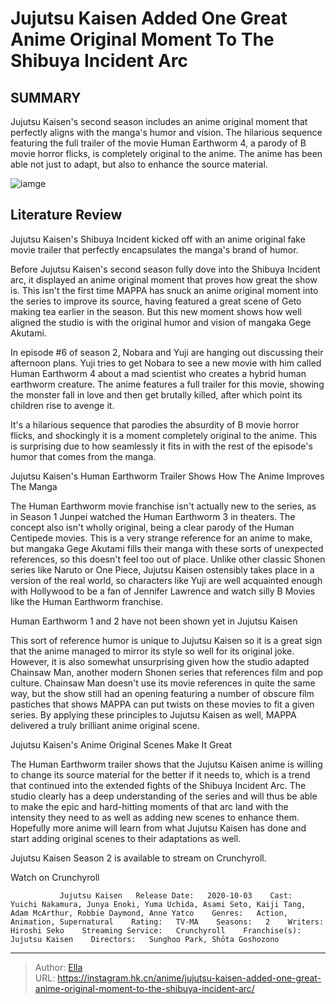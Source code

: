 # Jujutsu Kaisen Added One Great Anime Original Moment To The Shibuya Incident Arc


## SUMMARY 



  Jujutsu Kaisen&#39;s second season includes an anime original moment that perfectly aligns with the manga&#39;s humor and vision.   The hilarious sequence featuring the full trailer of the movie Human Earthworm 4, a parody of B movie horror flicks, is completely original to the anime.   The anime has been able not just to adapt, but also to enhance the source material.  

![iamge](https://static1.srcdn.com/wordpress/wp-content/uploads/2023/09/yuji-and-the-human-earthworm-in-jujutsu-kaisen.jpg)

## Literature Review

Jujutsu Kaisen&#39;s Shibuya Incident kicked off with an anime original fake movie trailer that perfectly encapsulates the manga&#39;s brand of humor.




Before Jujutsu Kaisen&#39;s second season fully dove into the Shibuya Incident arc, it displayed an anime original moment that proves how great the show is. This isn&#39;t the first time MAPPA has snuck an anime original moment into the series to improve its source, having featured a great scene of Geto making tea earlier in the season. But this new moment shows how well aligned the studio is with the original humor and vision of mangaka Gege Akutami.




In episode #6 of season 2, Nobara and Yuji are hanging out discussing their afternoon plans. Yuji tries to get Nobara to see a new movie with him called Human Earthworm 4 about a mad scientist who creates a hybrid human earthworm creature. The anime features a full trailer for this movie, showing the monster fall in love and then get brutally killed, after which point its children rise to avenge it. 

          

It&#39;s a hilarious sequence that parodies the absurdity of B movie horror flicks, and shockingly it is a moment completely original to the anime. This is surprising due to how seamlessly it fits in with the rest of the episode&#39;s humor that comes from the manga.


 Jujutsu Kaisen&#39;s Human Earthworm Trailer Shows How The Anime Improves The Manga 
          




The Human Earthworm movie franchise isn&#39;t actually new to the series, as in Season 1 Junpei watched the Human Earthworm 3 in theaters. The concept also isn&#39;t wholly original, being a clear parody of the Human Centipede movies. This is a very strange reference for an anime to make, but mangaka Gege Akutami fills their manga with these sorts of unexpected references, so this doesn&#39;t feel too out of place. Unlike other classic Shonen series like Naruto or One Piece, Jujutsu Kaisen ostensibly takes place in a version of the real world, so characters like Yuji are well acquainted enough with Hollywood to be a fan of Jennifer Lawrence and watch silly B Movies like the Human Earthworm franchise.



Human Earthworm 1 and 2 have not been shown yet in Jujutsu Kaisen




This sort of reference humor is unique to Jujutsu Kaisen so it is a great sign that the anime managed to mirror its style so well for its original joke. However, it is also somewhat unsurprising given how the studio adapted Chainsaw Man, another modern Shonen series that references film and pop culture. Chainsaw Man doesn&#39;t use its movie references in quite the same way, but the show still had an opening featuring a number of obscure film pastiches that shows MAPPA can put twists on these movies to fit a given series. By applying these principles to Jujutsu Kaisen as well, MAPPA delivered a truly brilliant anime original scene.






 Jujutsu Kaisen&#39;s Anime Original Scenes Make It Great 
          

The Human Earthworm trailer shows that the Jujutsu Kaisen anime is willing to change its source material for the better if it needs to, which is a trend that continued into the extended fights of the Shibuya Incident Arc. The studio clearly has a deep understanding of the series and will thus be able to make the epic and hard-hitting moments of that arc land with the intensity they need to as well as adding new scenes to enhance them. Hopefully more anime will learn from what Jujutsu Kaisen has done and start adding original scenes to their adaptations as well.

Jujutsu Kaisen Season 2 is available to stream on Crunchyroll.

Watch on Crunchyroll

               Jujutsu Kaisen   Release Date:   2020-10-03    Cast:   Yuichi Nakamura, Junya Enoki, Yuma Uchida, Asami Seto, Kaiji Tang, Adam McArthur, Robbie Daymond, Anne Yatco    Genres:   Action, Animation, Supernatural    Rating:   TV-MA    Seasons:   2    Writers:   Hiroshi Seko    Streaming Service:   Crunchyroll    Franchise(s):   Jujutsu Kaisen    Directors:   Sunghoo Park, Shōta Goshozono      

---

> Author: [Ella](https://instagram.hk.cn/)  
> URL: https://instagram.hk.cn/anime/jujutsu-kaisen-added-one-great-anime-original-moment-to-the-shibuya-incident-arc/  

